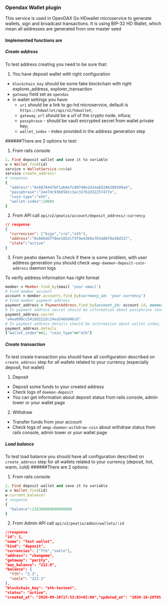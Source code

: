 ###  Opendax Wallet plugin

This service is used in OpenDAX Go HDwallet microservice to generate wallets, sign and broadcast transactions. It is using BIP-32 HD Wallet, which mean all addresses are generated from one master seed

#### Implemented functions are
##### Create address
To test address creating you need to be sure that:
1. You have deposit wallet with right configuration
- `blockchain_key` should be some fake blockchain with right explorer_address, explorer_transaction
- `gateway` field set as `opendax`
- in wallet settings you have:
  - `uri` should be a link to go-hd microservice, default is `https://hdwallet/api/v2/hdwallet`;
  - `gateway_url` should be a url of the crypto node, infura;
  - `passphrase` - should be vault encrypted secret from wallet private key;
  - `wallet_index` - index provided in the address generation step

######There are 2 options to test:
1. From rails console
```ruby
1. Find deposit wallet and save it to variable
w = Wallet.find(id)
service = WalletService.new(w)
service.create_address!
# response
{
  "address":"0x6876447bF1ab4efc09740e242eaED2Ab389509a4",
  "passphrase":"2ee7dc93b6581c3ac31f62d32257477e",
  "coin-type":"eth",
  "wallet-index":20004
}
```

2. From API call
`api/v2/peatio/account/deposit_address/:currency`
```json
// response
{
  "currencies": ["bigo","cro","eth"],
  "address":"0xb06dd7f8ee1852cf3f9e43b9a703a06f8e28d31f",
  "state":"active"
}
```

3. From peatio daemon
To check if there is some problem, with user address generation you should check `amqp-daemon-deposit-coin-address` daemon logs

To verify address information has right format
```ruby
member = Member.find_by(email 'your email')
# Find member account
account = member.accounts.find_by(currency_id: 'your currency')
# Find member payment address
payment_address = PaymentAddress.find_by(account_id: account.id, member_id: member.id)
# In payment address secret should be information about passphrase (encrypted password from private key)
payment_address.secret
"a4ee099cc541dd222dc24ea546dd46c6"
# In payment address details should be information about wallet index, and coin type
payment_address.details
{"wallet_index"=>2, "coin_type"=>"eth"}
```

##### Create transaction

To test create transaction you should have all  configuration described on `create_address` step for all wallets related to your currency (especially deposit, hot wallet)

1. Deposit
- Deposit some funds to your created address
- Check logs of `daemon-deposit`
- You can get information about deposit status from rails console, admin tower or your wallet page
2. Withdraw
- Transfer funds from your account
- Check logs of `amqp-daemon-withdraw-coin` about withdraw status from rails console, admin tower or your wallet page

##### Load balance
To test load balance you should have all configuration described on `create_address` step for all wallets related to your currency (deposit, hot, warm, cold)
######There are 2 options:
1. From rails console
```ruby
1. Find deposit wallet and save it to variable
w = Wallet.find(id)
w.current_balance!
# response
{
  "balance":216380800000000000
}
```
2. From Admin API call
`api/v2/peatio/admin/wallets/:id`
```json
//response
"id": 1,
"name": "Test wallet",
"kind": "deposit",
"currencies": ["fth","seele"],
"address": "changeme",
"gateway": "parity",
"max_balance": "212.0",
"balance": {
  "fth": "2.3",
  "seele": "223.3"
},
"blockchain_key": "eth-testnet",
"status": "active",
"created_at": "2020-09-10T17:53:03+02:00","updated_at": "2020-10-20T05:00:49+02:00"
```
